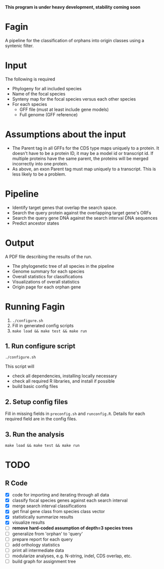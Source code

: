 **This program is under heavy development, stability coming soon**

# Fagin

A pipeline for the classification of orphans into origin classes using a syntenic filter.

# Input

 The following is required

 - Phylogeny for all included species
 - Name of the focal species
 - Synteny map for the focal species versus each other species
 - For each species
   - GFF file (must at least include gene models)
   - Full genome (GFF reference)

# Assumptions about the input

 - The Parent tag in all GFFs for the CDS type maps uniquely to a protein. It
   doesn't have to be a protein ID, it may be a model id or transcript id. If
   multiple proteins have the same parent, the proteins will be merged
   incorrectly into one protein.
 - As above, an exon Parent tag must map uniquely to a transcript. This is less
   likely to be a problem.

# Pipeline

 - Identify target genes that overlap the search space.
 - Search the query protein against the overlapping target gene's ORFs
 - Search the query gene DNA against the search interval DNA sequences
 - Predict ancestor states

# Output

   A PDF file describing the results of the run.

 - The phylogenetic tree of all species in the pipeline
 - Genome summary for each species 
 - Overall statistics for classifications
 - Visualizations of overall statistics
 - Origin page for each orphan gene

# Running Fagin

 1. `./configure.sh` 
 2. Fill in generated config scripts
 3. `make load && make test && make run`

## 1. Run configure script

```
./configure.sh
```

This script will
  - check all dependencies, installing locally necessary
  - check all required R libraries, and install if possible
  - build basic config files

## 2. Setup config files

Fill in missing fields in `preconfig.sh` and `runconfig.R`. Details for each
required field are in the config files.

## 3. Run the analysis

```
make load && make test && make run
```


# TODO

## R Code

 - [x] code for importing and iterating through all data
 - [x] classify focal species genes against each search interval
 - [x] merge search interval classifications
 - [x] get final gene class from species class vector
 - [x] statistically summarize results
 - [x] visualize results
 - [ ] **remove hard-coded assumption of depth=3 species trees**
 - [ ] generalize from 'orphan' to 'query'
 - [ ] prepare report for each query
 - [ ] add orthology statistics
 - [ ] print all intermediate data
 - [ ] modularize analyses, e.g. N-string, indel, CDS overlap, etc.
 - [ ] build graph for assignment tree
